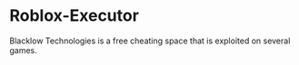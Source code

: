 # Roblox-Executor
Blacklow Technologies is a free cheating space that is exploited on several games.
